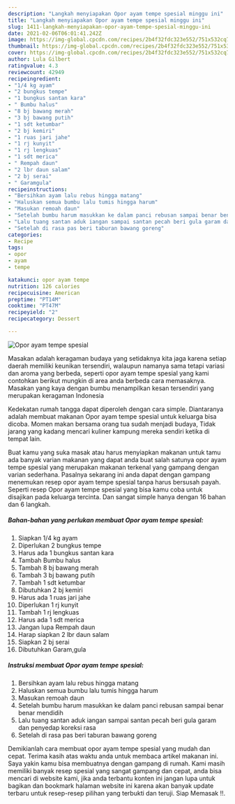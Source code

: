 ```yaml
---
description: "Langkah menyiapakan Opor ayam tempe spesial minggu ini"
title: "Langkah menyiapakan Opor ayam tempe spesial minggu ini"
slug: 1411-langkah-menyiapakan-opor-ayam-tempe-spesial-minggu-ini
date: 2021-02-06T06:01:41.242Z
image: https://img-global.cpcdn.com/recipes/2b4f32fdc323e552/751x532cq70/opor-ayam-tempe-spesial-foto-resep-utama.jpg
thumbnail: https://img-global.cpcdn.com/recipes/2b4f32fdc323e552/751x532cq70/opor-ayam-tempe-spesial-foto-resep-utama.jpg
cover: https://img-global.cpcdn.com/recipes/2b4f32fdc323e552/751x532cq70/opor-ayam-tempe-spesial-foto-resep-utama.jpg
author: Lula Gilbert
ratingvalue: 4.3
reviewcount: 42949
recipeingredient:
- "1/4 kg ayam"
- "2 bungkus tempe"
- "1 bungkus santan kara"
- " Bumbu halus"
- "8 bj bawang merah"
- "3 bj bawang putih"
- "1 sdt ketumbar"
- "2 bj kemiri"
- "1 ruas jari jahe"
- "1 rj kunyit"
- "1 rj lengkuas"
- "1 sdt merica"
- " Rempah daun"
- "2 lbr daun salam"
- "2 bj serai"
- " Garamgula"
recipeinstructions:
- "Bersihkan ayam lalu rebus hingga matang"
- "Haluskan semua bumbu lalu tumis hingga harum"
- "Masukan remoah daun"
- "Setelah bumbu harum masukkan ke dalam panci rebusan sampai benar benar mendidih"
- "Lalu tuang santan aduk iangan sampai santan pecah beri gula garam dan penyedap koreksi rasa"
- "Setelah di rasa pas beri taburan bawang goreng"
categories:
- Recipe
tags:
- opor
- ayam
- tempe

katakunci: opor ayam tempe 
nutrition: 126 calories
recipecuisine: American
preptime: "PT14M"
cooktime: "PT47M"
recipeyield: "2"
recipecategory: Dessert

---
```



![Opor ayam tempe spesial](https://img-global.cpcdn.com/recipes/2b4f32fdc323e552/751x532cq70/opor-ayam-tempe-spesial-foto-resep-utama.jpg)

Masakan adalah keragaman budaya yang setidaknya kita jaga karena setiap daerah memiliki keunikan tersendiri, walaupun namanya sama tetapi variasi dan aroma yang berbeda, seperti opor ayam tempe spesial yang kami contohkan berikut mungkin di area anda berbeda cara memasaknya. Masakan yang kaya dengan bumbu menampilkan kesan tersendiri yang merupakan keragaman Indonesia

Kedekatan rumah tangga dapat diperoleh dengan cara simple. Diantaranya adalah membuat makanan Opor ayam tempe spesial untuk keluarga bisa dicoba. Momen makan bersama orang tua sudah menjadi budaya, Tidak jarang yang kadang mencari kuliner kampung mereka sendiri ketika di tempat lain.



Buat kamu yang suka masak atau harus menyiapkan makanan untuk tamu ada banyak varian makanan yang dapat anda buat salah satunya opor ayam tempe spesial yang merupakan makanan terkenal yang gampang dengan varian sederhana. Pasalnya sekarang ini anda dapat dengan gampang menemukan resep opor ayam tempe spesial tanpa harus bersusah payah.
Seperti resep Opor ayam tempe spesial yang bisa kamu coba untuk disajikan pada keluarga tercinta. Dan sangat simple hanya dengan 16 bahan dan 6 langkah.


<!--inarticleads1-->

##### Bahan-bahan yang perlukan membuat Opor ayam tempe spesial:

1. Siapkan 1/4 kg ayam
1. Diperlukan 2 bungkus tempe
1. Harus ada 1 bungkus santan kara
1. Tambah  Bumbu halus
1. Tambah 8 bj bawang merah
1. Tambah 3 bj bawang putih
1. Tambah 1 sdt ketumbar
1. Dibutuhkan 2 bj kemiri
1. Harus ada 1 ruas jari jahe
1. Diperlukan 1 rj kunyit
1. Tambah 1 rj lengkuas
1. Harus ada 1 sdt merica
1. Jangan lupa  Rempah daun
1. Harap siapkan 2 lbr daun salam
1. Siapkan 2 bj serai
1. Dibutuhkan  Garam,gula




<!--inarticleads2-->

##### Instruksi membuat  Opor ayam tempe spesial:

1. Bersihkan ayam lalu rebus hingga matang
1. Haluskan semua bumbu lalu tumis hingga harum
1. Masukan remoah daun
1. Setelah bumbu harum masukkan ke dalam panci rebusan sampai benar benar mendidih
1. Lalu tuang santan aduk iangan sampai santan pecah beri gula garam dan penyedap koreksi rasa
1. Setelah di rasa pas beri taburan bawang goreng




Demikianlah cara membuat opor ayam tempe spesial yang mudah dan cepat. Terima kasih atas waktu anda untuk membaca artikel makanan ini. Saya yakin kamu bisa membuatnya dengan gampang di rumah. Kami masih memiliki banyak resep spesial yang sangat gampang dan cepat, anda bisa mencari di website kami, jika anda terbantu konten ini jangan lupa untuk bagikan dan bookmark halaman website ini karena akan banyak update terbaru untuk resep-resep pilihan yang terbukti dan teruji. Siap Memasak !!. 
